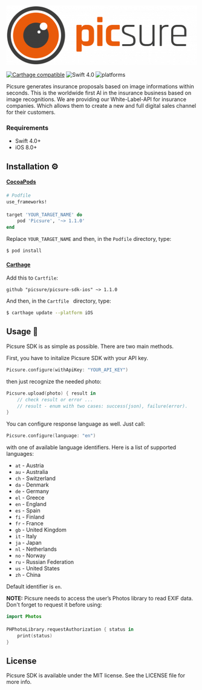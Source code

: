 <img src="assets/logo.png" alt="Picsure">

[![Carthage compatible](https://img.shields.io/badge/Carthage-compatible-4BC51D.svg?style=flat)](#carthage)
![Swift 4.0](https://img.shields.io/badge/Swift-4.0.x-orange.svg)
![platforms](https://img.shields.io/badge/platforms-iOS-lightgrey.svg)

Picsure generates insurance proposals based on image informations within seconds. This is the worldwide first AI in the insurance business based on image recognitions. We are providing our White-Label-API for insurance companies. Which allows them to create a new and full digital sales channel for their customers.

### Requirements ###

* Swift 4.0+
* iOS 8.0+

## Installation ⚙️ ##

#### [CocoaPods](https://guides.cocoapods.org/using/using-cocoapods.html)

```ruby
# Podfile
use_frameworks!

target 'YOUR_TARGET_NAME' do
    pod 'Picsure', '~> 1.1.0'
end
```

Replace `YOUR_TARGET_NAME` and then, in the `Podfile` directory, type:

```bash
$ pod install
```

#### [Carthage](https://github.com/Carthage/Carthage)

Add this to `Cartfile`:

```
github "picsure/picsure-sdk-ios" ~> 1.1.0
```
And then, in the `Cartfile ` directory, type:

```bash
$ carthage update --platform iOS
```

## Usage 🚀 ##

Picsure SDK is as simple as possible. There are two main methods.

First, you have to initalize Picsure SDK with your API key.

```swift
Picsure.configure(withApiKey: "YOUR_API_KEY")
```
then just recognize the needed photo:

```swift
Picsure.upload(photo) { result in
    // check result or error ...
    // result - enum with two cases: success(json), failure(error).
}
```

You can configure response language as well. Just call:

```swift
Picsure.configure(language: "en")
```

with one of available language identifiers. Here is a list of supported languages:

- `at` - Austria
- `au` - Australia
- `ch` - Switzerland
- `da` - Denmark
- `de` - Germany
- `el` - Greece
- `en` - England
- `es` - Spain
- `fi` - Finland
- `fr` - France
- `gb` - United Kingdom
- `it` - Italy
- `ja` - Japan
- `nl` - Netherlands
- `no` - Norway
- `ru` - Russian Federation
- `us` - United States
- `zh` - China

Default identifier is `en`.

**NOTE:** Picsure needs to access the user’s Photos library to read EXIF data. Don't forget to request it before using:

```swift
import Photos

PHPhotoLibrary.requestAuthorization { status in
	print(status)
}
```

## License ##

Picsure SDK is available under the MIT license. See the LICENSE file for more info.
